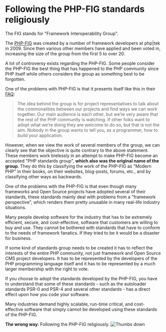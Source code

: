 # Following the PHP-FIG standards religiously #

The FIG stands for "Framework Interoperability Group".

The [PHP-FIG](http://www.php-fig.org/) was created by a number of framework developers at php|tek in 2009. Since then various other members have applied and been voted in, increasing the size of the group from the first 5 to over 20.

A lot of controversy exists regarding the PHP-FIG. Some people consider the PHP-FIG the best thing that has happened to the PHP community since PHP itself while others considers the group as something best to be forgotten.

One of the problems with PHP-FIG is that it presents itself like this in their [FAQ](http://www.php-fig.org/faqs/):

> The idea behind the group is for project representatives to talk about the commonalities between our projects and find ways we can work together. Our main audience is each other, but we’re very aware that the rest of the PHP community is watching. If other folks want to adopt what we’re doing they are welcome to do so, but that is not the aim. Nobody in the group wants to tell you, as a programmer, how to build your application.

However, when we view the work of several members of the group, we can clearly see that the objective is quite contrary to the above statement. These members work tirelessly in an attempt to make PHP-FIG become an accepted "PHP standards group", **which also was the original name of the group**. They do this by classifying the work of the PHP-FIG as "Modern PHP" in their books, on their websites, blog-posts, forums, etc., and by classifying other ways as backwards.

One of the problems with the PHP-FIG is that even though many frameworks and Open Source projects have adopted several of their standards, these standards mainly deal with problems from a "framework perspective", which renders them pretty unusable in many real-life industry situations.

Many people develop software for the industry that has to be extremely efficient, secure, and cost-effective, software that customers are willing to buy and use. They cannot be bothered with standards that have to conform to the needs of framework fanatics. If they tried to be it would be a disaster for business.

If some kind of standards group needs to be created it has to reflect the interests of the entire PHP community, not just framework and Open Source CMS project developers. It has to be represented by the developers of the PHP programming language itself and it has to be represented by a much larger membership with the right to vote.

If you choose to adopt the standards developed by the PHP-FIG, you have to understand that some of these standards - such as the autoloader standards PSR-0 and PSR-4 and several other standards - has a direct effect upon how you code your software.

Many industries demand highly scalable, run-time critical, and cost-effective software that simply cannot be developed using these standards of the PHP-FIG.

**The wrong way**: Following the PHP-FIG religiously. ![Thumbs down](/img/thumbs-down.png)
